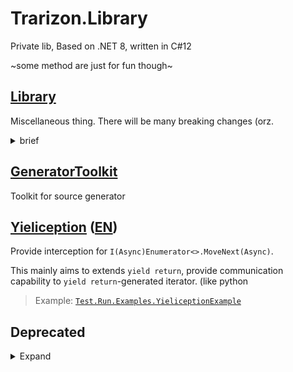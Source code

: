 # Trarizon.Library

Private lib, Based on .NET 8, written in C#12

~some method are just for fun though~

## [Library](./Trarizon.Library/README.md)

Miscellaneous thing. There will be many breaking changes (orz.

<details>
<summary>brief</summary>

- CodeAnalysis
	- [Use generator] `FriendAccessAttribute`: restrict access of member to specified several types
- Wrappers: Monads, `Optional<T>`, `Result<T, TError>`, `Either<TLeft, TRight>`
- Collections:
	- Queries: More Linq-like methods for `IEnumerable<>`, `IList<>`, `IReadOnlyList<>`
	- Helpers: more extensions for BCL collection types.
	- AllocOpt: Rewrite BCL basic collection types in `struct` as light-weighted version
- Helpers: miscellaneous extensions for BCL types

</details>

## [GeneratorToolkit](./Trarizon.Library.GeneratorToolkit/README.md)

Toolkit for source generator

## [Yieliception](./Trarizon.Yieliception/README.md) ([EN](./Trarizon.Yieliception/README.en.md))

Provide interception for `I(Async)Enumerator<>.MoveNext(Async)`. 

This mainly aims to extends `yield return`, provide communication capability to
`yield return`-generated iterator. (like python

> Example: [`Test.Run.Examples.YieliceptionExample`](./Trarizon.Test.Run/Examples/YieliceptionExample.cs)

## Deprecated

<details>
<summary>Expand</summary>

### TextCommanding

> Use [`Trarizon.TextCommand`](https://github.com/Trarizon/Trarizon.TextCommand) instead
> 
> Original project in [this branch](https://github.com/Trarizon/Trarizon.Library/tree/archive_textcommanding/Trarizon.TextCommanding)

Parse text input command(CLI like).

</details>